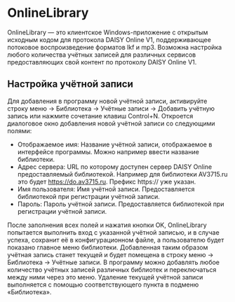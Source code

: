 # OnlineLibrary

OnlineLibrary — это клиентское Windows-приложение с открытым исходным кодом для протокола DAISY Online V1, поддерживающее потоковое воспроизведение форматов lkf и mp3.
Возможна настройка любого количества учётных записей для различных сервисов предоставляющих свой контент по протоколу DAISY Online V1.

## Настройка учётной записи
Для добавления в программу новой учётной записи, активируйте строку меню → Библиотека → Учётные записи → Добавить учётную запись или нажмите сочетание клавиш Control+N.
Откроется диалоговое окно добавления новой учётной записи со следующими полями:
* Отображаемое имя: Название учётной записи, отображаемое в интерфейсе программы. Можно например ввести название библиотеки.
* Адрес сервера: URL по которому доступен сервер DAISY Online предоставляемый библиотекой. Например для библиотеки AV3715.ru это будет https://do.av3715.ru. Префикс https:// уже указан.
* Имя пользователя: Имя учётной записи. Предоставляется библиотекой при регистрации учётной записи.
* Пароль: Пароль учётной записи. Предоставляется библиотекой при регистрации учётной записи.

После заполнения всех полей и нажатия кнопки OK, OnlineLibrary попытается выполнить вход с указанной учётной записью, и в случае успеха, сохранит её в конфигурационном файле, а пользователю будет показано главное меню библиотеки.
Добавленная таким образом учётная запись станет текущей и будет помещена в строку меню → Библиотека → Учётные записи.
В программу можно добавлять любое количество учётных записей различных библиотек и переключаться между ними через это меню.
Удаление текущей учётной записи выполняется с помощью соответствующего пункта в подменю «Библиотека».
